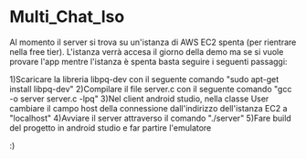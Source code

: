 # Multi_Chat_lso

Al momento il server si trova su un'istanza di AWS EC2 spenta (per rientrare nella free tier). L'istanza verrà accesa il giorno della demo ma se si vuole provare l'app mentre l'istanza è spenta basta seguire i seguenti passaggi:

1)Scaricare la libreria libpq-dev con il seguente comando "sudo apt-get install libpq-dev"
2)Compilare il file server.c con il seguente comando "gcc -o server server.c -lpq"
3)Nel client android studio, nella classe User cambiare il campo host della connessione dall'indirizzo dell'istanza EC2 a "localhost"
4)Avviare il server attraverso il comando "./server"
5)Fare build del progetto in android studio e far partire l'emulatore

:)
